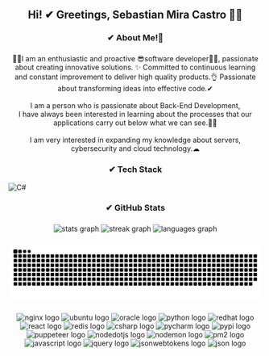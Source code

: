 <h2 align="center">Hi! ✔ Greetings, Sebastian Mira Castro 👋🏻</h2>

###

<h3 align="center">✔ About Me!👀</h3>

###

<p align="center">💪🏻I am an enthusiastic and proactive 😎software developer👨‍💻, passionate about creating innovative solutions. ✨ Committed to continuous learning and constant improvement to deliver high quality products.👌 Passionate about transforming ideas into effective code.✔<br><br>I am a person who is passionate about Back-End Development,<br>I have always been interested in learning about the processes that our applications carry out below what we can see.👀✨<br><br>I am very interested in expanding my knowledge about servers, cybersecurity and cloud technology.☁</p>

###

<h3 align="center">✔ Tech Stack</h3>

![C#](https://img.shields.io/badge/c%23-%23239120.svg?style=for-the-badge&logo=c-sharp&logoColor=white)

###

<h3 align="center">✔ GitHub Stats</h3>

###

<div align="center">
  <img src="https://github-readme-stats.vercel.app/api?username=sebastianmiracastro&hide_title=true&hide_rank=false&show_icons=true&include_all_commits=true&count_private=true&disable_animations=false&theme=shades-of-purple&locale=en&hide_border=false&custom_title=Sebastian%20Mira" height="150" alt="stats graph"  />
  <img src="https://streak-stats.demolab.com?user=sebastianmiracastro&locale=en&mode=weekly&theme=shades-of-purple&hide_border=false&border_radius=5&date_format=M%20j%5B,%20Y%5D" height="150" alt="streak graph"  />
  <img src="https://github-readme-stats.vercel.app/api/top-langs?username=sebastianmiracastro&locale=en&hide_title=true&layout=compact&card_width=320&langs_count=5&theme=shades-of-purple&hide_border=false" height="150" alt="languages graph"  />
</div>

###

<img src="https://raw.githubusercontent.com/sebastianmiracastro/sebastianmiracastro/output/snake.svg" alt="Snake animation" />

###

<div align="center">
  <img src="https://img.shields.io/static/v1?message=nginx&logo=nginx&label=&color=009639&logoColor=white&labelColor=&style=for-the-badge" height="25" alt="nginx logo"  />
  <img src="https://img.shields.io/static/v1?message=ubuntu&logo=ubuntu&label=&color=E95420&logoColor=white&labelColor=&style=for-the-badge" height="25" alt="ubuntu logo"  />
  <img src="https://img.shields.io/static/v1?message=oracle&logo=oracle&label=&color=F80000&logoColor=white&labelColor=&style=for-the-badge" height="25" alt="oracle logo"  />
    <img src="https://img.shields.io/static/v1?message=python&logo=python&label=&color=3776AB&logoColor=white&labelColor=&style=for-the-badge" height="25" alt="python logo"  />
      <img src="https://img.shields.io/static/v1?message=redhat&logo=redhat&label=&color=EE0000&logoColor=white&labelColor=&style=for-the-badge" height="25" alt="redhat logo"  />
        <img src="https://img.shields.io/static/v1?message=react&logo=react&label=&color=61DAFB&logoColor=white&labelColor=&style=for-the-badge" height="25" alt="react logo"  />
          <img src="https://img.shields.io/static/v1?message=redis&logo=redis&label=&color=DC382D&logoColor=white&labelColor=&style=for-the-badge" height="25" alt="redis logo"  />
  <img src="https://img.shields.io/static/v1?message=csharp&logo=csharp&label=&color=512BD4&logoColor=white&labelColor=&style=for-the-badge" height="25" alt="csharp logo"  />
    <img src="https://img.shields.io/static/v1?message=pycharm&logo=pycharm&label=&color=000000&logoColor=white&labelColor=&style=for-the-badge" height="25" alt="pycharm logo"  />
      <img src="https://img.shields.io/static/v1?message=pypi&logo=pypi&label=&color=3775A9&logoColor=white&labelColor=&style=for-the-badge" height="25" alt="pypi logo"  />
    <img src="https://img.shields.io/static/v1?message=puppeteer&logo=puppeteer&label=&color=40B5A4&logoColor=white&labelColor=&style=for-the-badge" height="25" alt="puppeteer logo"  />
      <img src="https://img.shields.io/static/v1?message=nodedotjs&logo=nodedotjs&label=&color=339933&logoColor=white&labelColor=&style=for-the-badge" height="25" alt="nodedotjs logo"  />
        <img src="https://img.shields.io/static/v1?message=nodemon&logo=nodemon&label=&color=76D04B&logoColor=white&labelColor=&style=for-the-badge" height="25" alt="nodemon logo"  />
          <img src="https://img.shields.io/static/v1?message=pm2&logo=pm2&label=&color=2B037A&logoColor=white&labelColor=&style=for-the-badge" height="25" alt="pm2 logo"  />
  <img src="https://img.shields.io/static/v1?message=javascript&logo=javascript&label=&color=F7DF1E&logoColor=white&labelColor=&style=for-the-badge" height="25" alt="javascript logo"  />
    <img src="https://img.shields.io/static/v1?message=jquery&logo=jquery&label=&color=0769AD&logoColor=white&labelColor=&style=for-the-badge" height="25" alt="jquery logo"  />
      <img src="https://img.shields.io/static/v1?message=jsonwebtokens&logo=jsonwebtokens&label=&color=000000&logoColor=white&labelColor=&style=for-the-badge" height="25" alt="jsonwebtokens logo"  />
        <img src="https://img.shields.io/static/v1?message=json&logo=json&label=&color=000000&logoColor=white&labelColor=&style=for-the-badge" height="25" alt="json logo"  />
</div>

###
